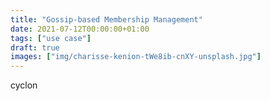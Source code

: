 ```yaml
---
title: "Gossip-based Membership Management"
date: 2021-07-12T00:00:00+01:00
tags: ["use case"]
draft: true
images: ["img/charisse-kenion-tWe8ib-cnXY-unsplash.jpg"]
---
```


cyclon